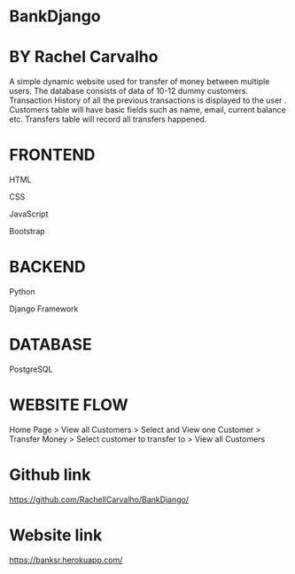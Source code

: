 # BankDjango
# BY Rachel Carvalho

A simple dynamic website used for transfer of money between multiple users. The database consists of data of 10-12 dummy customers. Transaction History of all the previous transactions is displayed to the user .
Customers table will have basic fields such as name, email,
current balance etc. Transfers table will record all transfers
happened.
# FRONTEND

HTML

CSS

JavaScript

Bootstrap

# BACKEND
Python

Django Framework


# DATABASE
PostgreSQL


# WEBSITE FLOW

Home Page > View all Customers > Select and View one
Customer > Transfer Money > Select customer to transfer to >
View all Customers

# Github link
https://github.com/RachellCarvalho/BankDjango/

# Website link
https://banksr.herokuapp.com/
